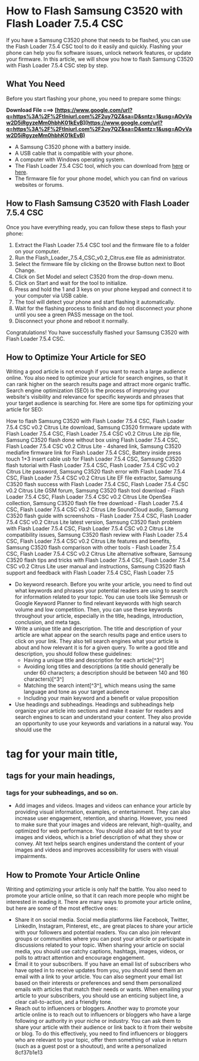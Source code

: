 
 
# How to Flash Samsung C3520 with Flash Loader 7.5.4 CSC
 
If you have a Samsung C3520 phone that needs to be flashed, you can use the Flash Loader 7.5.4 CSC tool to do it easily and quickly. Flashing your phone can help you fix software issues, unlock network features, or update your firmware. In this article, we will show you how to flash Samsung C3520 with Flash Loader 7.5.4 CSC step by step.
 
## What You Need
 
Before you start flashing your phone, you need to prepare some things:
 
**Download File ===> [https://www.google.com/url?q=https%3A%2F%2Ftlniurl.com%2F2uy7QZ&sa=D&sntz=1&usg=AOvVaw2D5iRgyzeMm0hbhK01kEvB](https://www.google.com/url?q=https%3A%2F%2Ftlniurl.com%2F2uy7QZ&sa=D&sntz=1&usg=AOvVaw2D5iRgyzeMm0hbhK01kEvB)**


 
- A Samsung C3520 phone with a battery inside.
- A USB cable that is compatible with your phone.
- A computer with Windows operating system.
- The Flash Loader 7.5.4 CSC tool, which you can download from [here](https://www.mediafire.com/?wlwo4p8zv65qp9s) or [here](https://www.4shared.com/rar/6mLkW8wKba/Flash_Loader_754_CSC_v02_Citru.html).
- The firmware file for your phone model, which you can find on various websites or forums.

## How to Flash Samsung C3520 with Flash Loader 7.5.4 CSC
 
Once you have everything ready, you can follow these steps to flash your phone:

1. Extract the Flash Loader 7.5.4 CSC tool and the firmware file to a folder on your computer.
2. Run the Flash\_Loader\_7.5.4\_CSC\_v0.2\_Citrus.exe file as administrator.
3. Select the firmware file by clicking on the Browse button next to Boot Change.
4. Click on Set Model and select C3520 from the drop-down menu.
5. Click on Start and wait for the tool to initialize.
6. Press and hold the 1 and 3 keys on your phone keypad and connect it to your computer via USB cable.
7. The tool will detect your phone and start flashing it automatically.
8. Wait for the flashing process to finish and do not disconnect your phone until you see a green PASS message on the tool.
9. Disconnect your phone and reboot it normally.

Congratulations! You have successfully flashed your Samsung C3520 with Flash Loader 7.5.4 CSC.
  
## How to Optimize Your Article for SEO
 
Writing a good article is not enough if you want to reach a large audience online. You also need to optimize your article for search engines, so that it can rank higher on the search results page and attract more organic traffic. Search engine optimization (SEO) is the process of improving your website's visibility and relevance for specific keywords and phrases that your target audience is searching for. Here are some tips for optimizing your article for SEO:
 
How to flash Samsung C3520 with Flash Loader 7.5.4 CSC,  Flash Loader 7.5.4 CSC v0.2 Citrus Lite download,  Samsung C3520 firmware update with Flash Loader 7.5.4 CSC,  Flash Loader 7.5.4 CSC v0.2 Citrus Lite zip file,  Samsung C3520 flash done without box using Flash Loader 7.5.4 CSC,  Flash Loader 7.5.4 CSC v0.2 Citrus Lite - 4shared link,  Samsung C3520 mediafire firmware link for Flash Loader 7.5.4 CSC,  Battery inside press touch 1+3 insert cable usb for Flash Loader 7.5.4 CSC,  Samsung C3520 flash tutorial with Flash Loader 7.5.4 CSC,  Flash Loader 7.5.4 CSC v0.2 Citrus Lite password,  Samsung C3520 flash error with Flash Loader 7.5.4 CSC,  Flash Loader 7.5.4 CSC v0.2 Citrus Lite EF file extractor,  Samsung C3520 flash success with Flash Loader 7.5.4 CSC,  Flash Loader 7.5.4 CSC v0.2 Citrus Lite GSM forum,  Samsung C3520 flash tool download - Flash Loader 7.5.4 CSC,  Flash Loader 7.5.4 CSC v0.2 Citrus Lite OpenSea collection,  Samsung C3520 flash file free download - Flash Loader 7.5.4 CSC,  Flash Loader 7.5.4 CSC v0.2 Citrus Lite SoundCloud audio,  Samsung C3520 flash guide with screenshots - Flash Loader 7.5.4 CSC,  Flash Loader 7.5.4 CSC v0.2 Citrus Lite latest version,  Samsung C3520 flash problem with Flash Loader 7.5.4 CSC,  Flash Loader 7.5.4 CSC v0.2 Citrus Lite compatibility issues,  Samsung C3520 flash review with Flash Loader 7.5.4 CSC,  Flash Loader 7.5.4 CSC v0.2 Citrus Lite features and benefits,  Samsung C3520 flash comparison with other tools - Flash Loader 7.5.4 CSC,  Flash Loader 7.5.4 CSC v0.2 Citrus Lite alternative software,  Samsung C3520 flash tips and tricks with Flash Loader 7.5.4 CSC,  Flash Loader 7.5.4 CSC v0.2 Citrus Lite user manual and instructions,  Samsung C3520 flash support and feedback with Flash Loader 7.5.4 CSC,  Flash Loader 7.5

- Do keyword research. Before you write your article, you need to find out what keywords and phrases your potential readers are using to search for information related to your topic. You can use tools like Semrush or Google Keyword Planner to find relevant keywords with high search volume and low competition. Then, you can use these keywords throughout your article, especially in the title, headings, introduction, conclusion, and meta tags.
- Write a unique title and description. The title and description of your article are what appear on the search results page and entice users to click on your link. They also tell search engines what your article is about and how relevant it is for a given query. To write a good title and description, you should follow these guidelines:
    - Having a unique title and description for each article[^3^]
    - Avoiding long titles and descriptions (a title should generally be under 60 characters; a description should be between 140 and 160 characters)[^3^]
    - Matching the search intent[^3^], which means using the same language and tone as your target audience
    - Including your main keyword and a benefit or value proposition
- Use headings and subheadings. Headings and subheadings help organize your article into sections and make it easier for readers and search engines to scan and understand your content. They also provide an opportunity to use your keywords and variations in a natural way. You should use the 
#  tag for your main title, 

##  tags for your main headings, 

###  tags for your subheadings, and so on.
- Add images and videos. Images and videos can enhance your article by providing visual information, examples, or entertainment. They can also increase user engagement, retention, and sharing. However, you need to make sure that your images and videos are relevant, high-quality, and optimized for web performance. You should also add alt text to your images and videos, which is a brief description of what they show or convey. Alt text helps search engines understand the content of your images and videos and improves accessibility for users with visual impairments.

## How to Promote Your Article Online
 
Writing and optimizing your article is only half the battle. You also need to promote your article online, so that it can reach more people who might be interested in reading it. There are many ways to promote your article online, but here are some of the most effective ones:

- Share it on social media. Social media platforms like Facebook, Twitter, LinkedIn, Instagram, Pinterest, etc., are great places to share your article with your followers and potential readers. You can also join relevant groups or communities where you can post your article or participate in discussions related to your topic. When sharing your article on social media, you should use catchy captions, hashtags, images, videos, or polls to attract attention and encourage engagement.
- Email it to your subscribers. If you have an email list of subscribers who have opted in to receive updates from you, you should send them an email with a link to your article. You can also segment your email list based on their interests or preferences and send them personalized emails with articles that match their needs or wants. When emailing your article to your subscribers, you should use an enticing subject line, a clear call-to-action, and a friendly tone.
- Reach out to influencers or bloggers. Another way to promote your article online is to reach out to influencers or bloggers who have a large following or authority in your niche or industry. You can ask them to share your article with their audience or link back to it from their website or blog. To do this effectively, you need to find influencers or bloggers who are relevant to your topic, offer them something of value in return (such as a guest post or a shoutout), and write a personalized 8cf37b1e13


